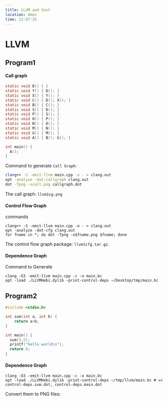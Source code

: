 ```yaml
---
title: LLVM and Soot
location: Ames
time: 12:07:25
---
```


# LLVM

## Program1

#### Call graph

```c
static void D() { }
static void Y() { D(); }
static void X() { Y(); }
static void C() { D(); X(); }
static void B() { C(); }
static void S() { D(); }
static void P() { S(); }
static void O() { P(); }
static void N() { O(); }
static void M() { N(); }
static void G() { M(); }
static void A() { B(); G(); }

int main() {
  A();
}
```

Command to generate `Call Graph`:

```sh
clang++ -S -emit-llvm main.cpp -o - > clang.out
opt -analyze -dot-callgraph clang.out
dot -Tpng -ocall.png callgraph.dot
```

The call graph: `llvm1cg.png`

#### Control Flow Graph

commands

```
clang++ -S -emit-llvm main.cpp -o - > clang.out
opt -analyze -dot-cfg clang.out
for fname in *; do dot -Tpng -o$fname.png $fname; done
```

The control flow graph package: `llvm1cfg.tar.gz`.

#### Dependence Graph

Command to Generate

```
clang -O3 -emit-llvm main.cpp -c -o main.bc
opt -load ./LLVMHebi.dylib -print-control-deps ~/Desktop/tmp/main.bc
```

## Program2

```c
#include <stdio.h>

int sum(int a, int b) {
    return a+b;
}

int main() {
  sum(3,5);
  printf("hello world\n");
  return 0;
}
```

#### Dependence Graph

```
clang -O3 -emit-llvm main.cpp -c -o main.bc
opt -load ./LLVMHebi.dylib -print-control-deps ~/tmp/llvm/main.bc # => control-deps.sum.dot, control-deps.main.dot
```

Convert them to PNG files:

```
